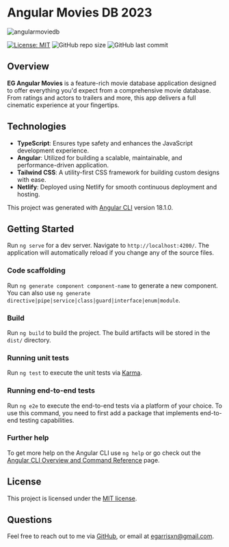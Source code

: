 # Angular Movies DB 2023

![angularmoviedb](https://github.com/user-attachments/assets/b23e0d09-4006-4401-9a4b-0021d0d929f2)

[![License: MIT](https://img.shields.io/badge/License-MIT-yellow.svg)](https://opensource.org/licenses/MIT) ![GitHub repo size](https://img.shields.io/github/repo-size/egarrisxn/eg-angular-movies) ![GitHub last commit](https://img.shields.io/github/last-commit/egarrisxn/eg-angular-movies)

## Overview

**EG Angular Movies** is a feature-rich movie database application designed to offer everything you'd expect from a comprehensive movie database. From ratings and actors to trailers and more, this app delivers a full cinematic experience at your fingertips.

## Technologies

- **TypeScript**: Ensures type safety and enhances the JavaScript development experience.
- **Angular**: Utilized for building a scalable, maintainable, and performance-driven application.
- **Tailwind CSS**: A utility-first CSS framework for building custom designs with ease.
- **Netlify**: Deployed using Netlify for smooth continuous deployment and hosting.

This project was generated with [Angular CLI](https://github.com/angular/angular-cli) version 18.1.0.

## Getting Started

Run `ng serve` for a dev server. Navigate to `http://localhost:4200/`. The application will automatically reload if you change any of the source files.

### Code scaffolding

Run `ng generate component component-name` to generate a new component. You can also use `ng generate directive|pipe|service|class|guard|interface|enum|module`.

### Build

Run `ng build` to build the project. The build artifacts will be stored in the `dist/` directory.

### Running unit tests

Run `ng test` to execute the unit tests via [Karma](https://karma-runner.github.io).

### Running end-to-end tests

Run `ng e2e` to execute the end-to-end tests via a platform of your choice. To use this command, you need to first add a package that implements end-to-end testing capabilities.

### Further help

To get more help on the Angular CLI use `ng help` or go check out the [Angular CLI Overview and Command Reference](https://angular.dev/tools/cli) page.

## License

This project is licensed under the [MIT license](https://opensource.org/licenses/MIT).

## Questions

Feel free to reach out to me via [GitHub](https://github.com/EGARRISXN), or email at egarrisxn@gmail.com.
